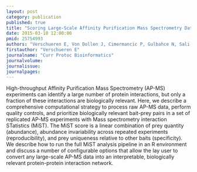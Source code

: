 ```yaml
---
layout: post
category: publication
published: true
title: "Scoring Large-Scale Affinity Purification Mass Spectrometry Datasets with MiST."
date: 2015-03-10 12:00:00
pmid: 25754993
authors: "Verschueren E, Von Dollen J, Cimermancic P, Gulbahce N, Sali A, Krogan NJ"
firstauthor: "Verschueren E"
journalname: "Curr Protoc Bioinformatics"
journalvolume: 
journalissue: 
journalpages: 
---
```


High-throughput Affinity Purification Mass Spectrometry (AP-MS) experiments can identify a large number of protein interactions, but only a fraction of these interactions are biologically relevant. Here, we describe a comprehensive computational strategy to process raw AP-MS data, perform quality controls, and prioritize biologically relevant bait-prey pairs in a set of replicated AP-MS experiments with Mass spectrometry interaction STatistics (MiST). The MiST score is a linear combination of prey quantity (abundance), abundance invariability across repeated experiments (reproducibility), and prey uniqueness relative to other baits (specificity). We describe how to run the full MiST analysis pipeline in an R environment and discuss a number of configurable options that allow the lay user to convert any large-scale AP-MS data into an interpretable, biologically relevant protein-protein interaction network.

